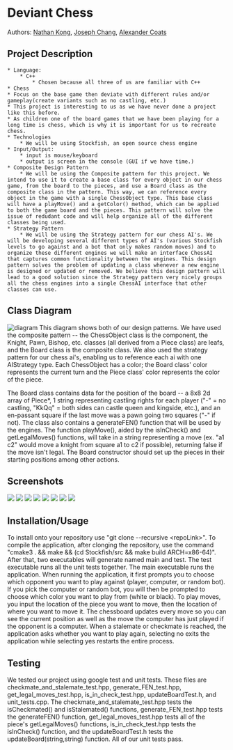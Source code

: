   
# Deviant Chess
 
 Authors: [Nathan Kong](https://github.com/NateGaNe),
	[Joseph Chang](https://github.com/DevoTrix),
	[Alexander Coats](https://github.com/swifteralex)


## Project Description
 	* Language:
        * C++
            * Chosen because all three of us are familiar with C++
    * Chess
    * Focus on the base game then deviate with different rules and/or gameplay(create variants such as no castling, etc.)
    * This project is interesting to us as we have never done a project like this before.
    * As children one of the board games that we have been playing for a long time is chess, which is why it is important for us to recreate chess.
    * Technologies
        * We will be using Stockfish, an open source chess engine
    * Input/Output:
        * input is mouse/keyboard
        * output is screen in the console (GUI if we have time.)
    * Composite Design Pattern
        * We will be using the Composite pattern for this project. We intend to use it to create a base class for every object in our chess game, from the board to the pieces, and use a Board class as the composite class in the pattern. This way, we can reference every object in the game with a single ChessObject type. This base class will have a playMove() and a getColor() method, which can be applied to both the game board and the pieces. This pattern will solve the issue of redudant code and will help organize all of the different classes being used.
    * Strategy Pattern 
        * We will be using the Strategy pattern for our chess AI's. We will be developing several different types of AI's (various Stockfish levels to go against and a bot that only makes random moves) and to organize these different engines we will make an interface ChessAI that captures common functionality between the engines. This design pattern solves the problem of updating a class whenever a new engine is designed or updated or removed. We believe this design pattern will lead to a good solution since the Strategy pattern very nicely groups all the chess engines into a single ChessAI interface that other classes can use.
 
 <!-- ## Phase II
  In addition to completing the "Class Diagram" section below, you will need to 
  * Set up your GitHub project board as a Kanban board for the project. It should have columns that map roughly to 
    * Backlog, TODO, In progress, In testing, Done
    * You can change these or add more if you'd like, but we should be able to identify at least these.
  * There is no requirement for automation in the project board but feel free to explore those options.
  * Create an "Epic" (note) for each feature and each design pattern and assign them to the appropriate team member. Place these in the `Backlog` column
  * Complete your first *sprint planning* meeting to plan out the next 7 days of work.
    * Create smaller development tasks as issues and assign them to team members. Place these in the `TODO` column.
    * These cards should represent roughly 7 days worth of development time for your team, taking you until your first meeting with the TA -->
  ## Class Diagram
  ![diagram](https://i.imgur.com/oCrqYZO.png)
  This diagram shows both of our design patterns. We have used the composite pattern -- the ChessObject class is the component, the Knight, Pawn, Bishop, etc. classes (all derived from a Piece class) are leafs, and the Board class is the composite class. We also used the strategy pattern for our chess ai's, enabling us to reference each ai with one AIStrategy type. Each ChessObject has a color; the Board class' color represents the current turn and the Piece class' color represents the color of the piece.
  
  The Board class contains data for the position of the board -- a 8x8 2d array of Piece*, 1 string representing castling rights for each player ("-" = no castling, "KkQq" = both sides can castle queen and kingside, etc.), and an en-passant square if the last move was a pawn going two squares ("-" if not). The class also contains a generateFEN() function that will be used by the engines. The function playMove(), aided by the isInCheck() and getLegalMoves() functions, will take in a string representing a move (ex. "a1 c2" would move a knight from square a1 to c2 if possible), returning false if the move isn't legal. The Board constructor should set up the pieces in their starting positions among other actions.
 
  <!--## Phase III
  You will need to schedule a check-in with the TA (during lab hours or office hours). Your entire team must be present. 
  * Before the meeting you should perform a sprint plan like you did in Phase II
  * In the meeting with your TA you will discuss: 
    - How effective your last sprint was (each member should talk about what they did)
    - Any tasks that did not get completed last sprint, and how you took them into consideration for this sprint
    - Any bugs you've identified and created issues for during the sprint. Do you plan on fixing them in the next sprint or are they lower priority?
    - What tasks you are planning for this next sprint.

  ## Final deliverable
  All group members will give a demo to the TA during lab time. The TA will check the demo and the project GitHub repository and ask a few questions to all the team members. 
  Before the demo, you should do the following:
  * Complete the sections below (i.e. Screenshots, Installation/Usage, Testing)
  * Plan one more sprint (that you will not necessarily complete before the end of the quarter). Your In-progress and In-testing columns should be empty (you are not doing more work currently) but your TODO column should have a full sprint plan in it as you have done before. This should include any known bugs (there should be some) or new features you would like to add. These should appear as issues/cards on your Kanban board. -->
 
 ## Screenshots
  <!--Screenshots of the input/output after running your application-->
  ![](https://i.imgur.com/6UWmq09.png)
  ![](https://i.imgur.com/lo0eDcO.png)
  ![](https://i.imgur.com/oPqLcIQ.png)
  ![](https://i.imgur.com/gnRRKx1.png)
  ![](https://i.imgur.com/QA9WUTT.png)
  ![](https://i.imgur.com/82jHgG3.png)
  ![](https://i.imgur.com/bzNksZY.png)
  ![](https://i.imgur.com/qWdD6qB.png)
 ## Installation/Usage
  <!--Instructions on installing and running your application --->
To install onto your repository use "git clone --recursive \<repoLink>".
To compile the application, after clonging the repository, use the command "cmake3 . && make && (cd Stockfish/src && make build ARCH=x86-64)".  After that, two executables will generate named main and test. The test executable runs all the unit tests together. The main executable runs the application. When running the application, it first prompts you to choose which opponent you want to play against (player, computer, or random bot). If you pick the computer or random bot, you will then be prompted to choose which color you want to play from (white or black). To play moves, you input the location of the piece you want to move, then the location of where you want to move it. The chessboard updates every move so you can see the current position as well as the move the computer has just played if the opponent is a computer. When a stalemate or checkmate is reached, the application asks whether you want to play again, selecting no exits the application while selecting yes restarts the entire process.
 ## Testing
  <!--How was your project tested/validated? If you used CI, you should have a "build passing" badge in this README. --->
We tested our project using google test and unit tests. These files are checkmate_and_stalemate_test.hpp, generate_FEN_test.hpp, get_legal_moves_test.hpp, is_in_check_test.hpp, updateBoardTest.h, and unit_tests.cpp. The checkmate_and_stalemate_test.hpp tests the isCheckmated() and isStalemated() functions, generate_FEN_test.hpp tests the generateFEN() function, get_legal_moves_test.hpp tests all of the piece's getLegalMoves() functions, is_in_check_test.hpp tests the isInCheck() function, and the updateBoardTest.h tests the updateBoard(string,string) function. All of our unit tests pass.
 
